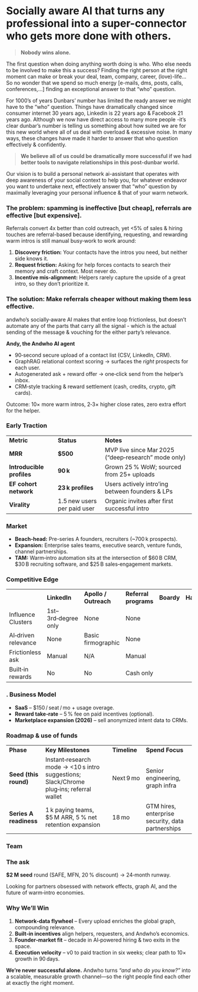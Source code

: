 # Socially aware AI that turns any professional into a super-connector who gets more done with others.

> **Nobody wins alone.**

The first question when doing anything worth doing is who. Who else needs to be involved to make this a success? Finding the right person at the right moment can make or break your deal, team, company, career, (love)-life… So no wonder that we spend so much energy [e-mails, dms, posts, calls, conferences,…] finding an exceptional answer to that “who” question.

For 1000’s of years Dunbars’ number has limited the ready answer we might have to the “who” question. Things have dramatically changed since consumer internet 30 years ago, Linkedin is 22 years ago & Facebook 21 years ago. Although we now have direct access to many more people -it’s clear dunbar’s number is telling us something about how suited we are for this new world where all of us deal with overload & excessive noise. In many ways, these changes have made it harder to answer that who question effectively & confidently.

> **We believe all of us could be dramatically more successful if we had better tools to navigate relationships in this post-dunbar world.**

Our vision is to build a personal network ai-assistant that operates with deep awareness of your social context to help you, for whatever endeavor you want to undertake next, effectively answer that “who” question by maximally leveraging your personal influence & that of your warm network.

### The problem: spamming is ineffective [but cheap], referrals are effective [but expensive].

Referrals convert 4x better than cold outreach, yet <5% of sales & hiring touches are referral-based because identifying, requesting, and rewarding warm intros is still manual busy‑work to work around:

1. **Discovery friction:** Your contacts have the intros you need, but neither side knows it.
2. **Request friction:** Asking for help forces contacts to search their memory and craft context. Most never do.
3. **Incentive mis‑alignment:** Helpers rarely capture the upside of a great intro, so they don’t prioritize it.

### The solution: Make referrals cheaper without making them less effective.

andwho’s socially‑aware AI makes that entire loop frictionless, but doesn’t automate any of the parts that carry all the signal - which is the actual sending of the message & vouching for the either party’s relevance.

**Andy, the Andwho AI agent**

- 90‑second secure upload of a contact list (CSV, LinkedIn, CRM).
- GraphRAG relational context scoring → surfaces the _right_ prospects for each user.
- Autogenerated ask + reward offer → one‑click send from the helper’s inbox.
- CRM‑style tracking & reward settlement (cash, credits, crypto, gift cards).

Outcome: 10× more warm intros, 2‑3× higher close rates, zero extra effort for the helper.

### Early Traction

|   |   |   |
|---|---|---|
|**Metric**|**Status**|**Notes**|
|**MRR**|**$500**|MVP live since Mar 2025 (“deep‑research” mode only)|
|**Introducible profiles**|**90 k**|Grown 25 % WoW; sourced from 25+ uploads|
|**EF cohort network**|**23 k profiles**|Users actively intro’ing between founders & LPs|
|**Virality**|1.5 new users per paid user|Organic invites after first successful intro|

### **Market**

- **Beach‑head:** Pre-series A founders, recruiters (~700 k prospects).
- **Expansion:** Enterprise sales teams, executive search, venture funds, channel partnerships.
- **TAM:** Warm‑intro automation sits at the intersection of $60 B CRM, $30 B recruiting software, and $25 B sales‑engagement markets.

### Competitive Edge

|   |   |   |   |   |   |   |
|---|---|---|---|---|---|---|
||**LinkedIn**|**Apollo / Outreach**|**Referral programs**|**Boardy**|**Happenstance**|**Andwho**|
|Influence Clusters|1st–3rd‑degree only|None|None|||**N‑degree (uploads + LI + email)**|
|AI‑driven relevance|None|Basic firmographic|None|||**Contextual graph ranking**|
|Frictionless ask|Manual|N/A|Manual|||**Auto‑generated, trackable**|
|Built‑in rewards|No|No|Cash only|||**Flexible: cash, equity, crypto**|

### **. Business Model**

- **SaaS** – $150 / seat / mo + usage overage.
- **Reward take‑rate** – 5 % fee on paid incentives (optional).
- **Marketplace expansion (2026)** – sell anonymized intent data to CRMs.

  

### Roadmap & use of funds

|   |   |   |   |
|---|---|---|---|
|**Phase**|**Key Milestones**|**Timeline**|**Spend Focus**|
|**Seed (this round)**|Instant‑research mode → <10 s intro suggestions; Slack/Chrome plug‑ins; referral wallet|Next 9 mo|Senior engineering, graph infra|
|**Series A readiness**|1 k paying teams, $5 M ARR, 5 % net retention expansion|18 mo|GTM hires, enterprise security, data partnerships|

### Team

  

### The ask

**$2 M seed** round (SAFE, MFN, 20 % discount) → 24‑month runway.

Looking for partners obsessed with network effects, graph AI, and the future of warm‑intro economies.

### **Why We’ll Win**

1. **Network‑data flywheel** – Every upload enriches the global graph, compounding relevance.
2. **Built‑in incentives** align helpers, requesters, and Andwho’s economics.
3. **Founder‑market fit** – decade in AI‑powered hiring & two exits in the space.
4. **Execution velocity** – v0 to paid traction in six weeks; clear path to 10× growth in 90 days.

  

**We’re never successful alone.** Andwho turns _“and who do you know?”_ into a scalable, measurable growth channel—so the right people find each other at exactly the right moment.